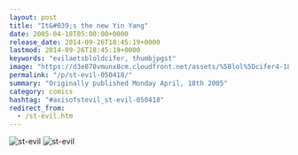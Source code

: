```yaml
---
layout: post
title: "It&#039;s the new Yin Yang"
date: 2005-04-18T05:00:00+0000
release_date: 2014-09-26T18:45:19+0000
lastmod: 2014-09-26T18:45:19+0000
keywords: "evilaetsbloldcifer, thumbjpgst"
image: "https://d3e878vmunx8cm.cloudfront.net/assets/%5Blol%5Dcifer4-18-05thumb.jpg"
permalink: "/p/st-evil-050418/"
summary: "Originally published Monday April, 18th 2005"
category: comics
hashtag: "#axisofstevil_st-evil-050418"
redirect_from:
  - /st-evil.htm
---
```


![st-evil](https://d3e878vmunx8cm.cloudfront.net/assets/%5Blol%5Dcifer4-18-05thumb.jpg)
![st-evil](https://d3e878vmunx8cm.cloudfront.net/assets/%5Blol%5Dcifer4-18-05.jpg)

